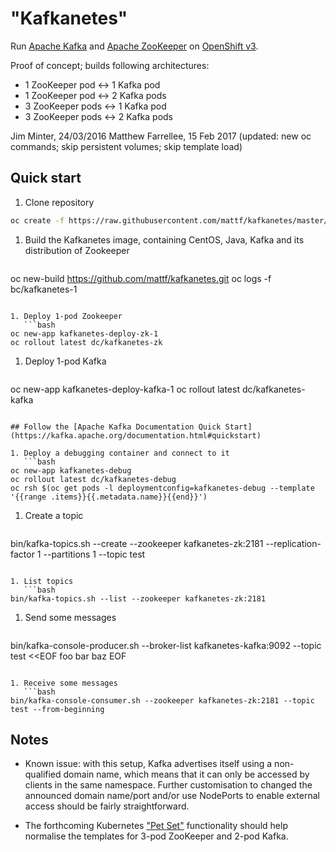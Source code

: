# "Kafkanetes"

Run [Apache Kafka](https://kafka.apache.org/) and [Apache ZooKeeper](https://zookeeper.apache.org/) on [OpenShift v3](https://www.openshift.com/).

Proof of concept; builds following architectures:

* 1 ZooKeeper pod <-> 1 Kafka pod
* 1 ZooKeeper pod <-> 2 Kafka pods
* 3 ZooKeeper pods <-> 1 Kafka pod
* 3 ZooKeeper pods <-> 2 Kafka pods

Jim Minter, 24/03/2016
Matthew Farrellee, 15 Feb 2017 (updated: new oc commands; skip persistent volumes; skip template load)

## Quick start

1. Clone repository
 ```bash
oc create -f https://raw.githubusercontent.com/mattf/kafkanetes/master/resources.yaml
```

1. Build the Kafkanetes image, containing CentOS, Java, Kafka and its distribution of Zookeeper
   ```bash
oc new-build https://github.com/mattf/kafkanetes.git
oc logs -f bc/kafkanetes-1
```

1. Deploy 1-pod Zookeeper
   ```bash
oc new-app kafkanetes-deploy-zk-1
oc rollout latest dc/kafkanetes-zk
```

1. Deploy 1-pod Kafka
   ```bash
oc new-app kafkanetes-deploy-kafka-1
oc rollout latest dc/kafkanetes-kafka
```

## Follow the [Apache Kafka Documentation Quick Start](https://kafka.apache.org/documentation.html#quickstart)

1. Deploy a debugging container and connect to it
   ```bash
oc new-app kafkanetes-debug
oc rollout latest dc/kafkanetes-debug
oc rsh $(oc get pods -l deploymentconfig=kafkanetes-debug --template '{{range .items}}{{.metadata.name}}{{end}}')
```

1. Create a topic
   ```bash
bin/kafka-topics.sh --create --zookeeper kafkanetes-zk:2181 --replication-factor 1 --partitions 1 --topic test
```

1. List topics
   ```bash
bin/kafka-topics.sh --list --zookeeper kafkanetes-zk:2181
```

1. Send some messages
   ```bash
bin/kafka-console-producer.sh --broker-list kafkanetes-kafka:9092 --topic test <<EOF
foo
bar 
baz
EOF
```

1. Receive some messages
   ```bash
bin/kafka-console-consumer.sh --zookeeper kafkanetes-zk:2181 --topic test --from-beginning
```

## Notes

* Known issue: with this setup, Kafka advertises itself using a non-qualified domain name, which means that it can only be accessed by clients in the same namespace.  Further customisation to changed the announced domain name/port and/or use NodePorts to enable external access should be fairly straightforward.

* The forthcoming Kubernetes ["Pet Set"](https://github.com/kubernetes/kubernetes/pull/18016) functionality should help normalise the templates for 3-pod ZooKeeper and 2-pod Kafka.
